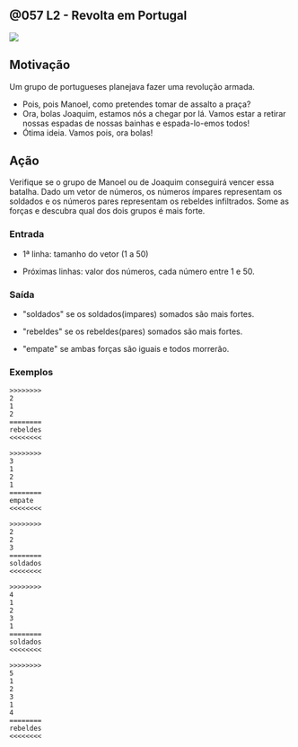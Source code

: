 ## @057 L2 - Revolta em Portugal


![](https://raw.githubusercontent.com/qxcodefup/arcade/master/base/057/cover.jpg)
[](https://raw.githubusercontent.com/qxcodefup/arcade/master/base/057/t.tio)
## Motivação

Um grupo de portugueses planejava fazer uma revolução armada.

* Pois, pois Manoel, como pretendes tomar de assalto a praça?
* Ora, bolas Joaquim, estamos nós a chegar por lá. Vamos estar a retirar nossas espadas de nossas bainhas e espada-lo-emos todos!
* Ótima ideia. Vamos pois, ora bolas!

## Ação

Verifique se o grupo de Manoel ou de Joaquim conseguirá vencer essa batalha. Dado um vetor de números, os números ímpares representam os soldados e os números pares representam os rebeldes infiltrados. Some as forças e descubra qual dos dois grupos é mais forte.

### Entrada

* 1ª linha: tamanho do vetor (1 a 50)

* Próximas linhas: valor dos números, cada número entre 1 e 50.

### Saída

* "soldados" se os soldados(impares) somados são mais fortes.

* "rebeldes" se os rebeldes(pares) somados são mais fortes.

* "empate" se ambas forças são iguais e todos morrerão.

### Exemplos

```
>>>>>>>>
2
1
2
========
rebeldes
<<<<<<<<

>>>>>>>>
3
1
2
1
========
empate
<<<<<<<<

>>>>>>>>
2
2
3
========
soldados
<<<<<<<<

>>>>>>>>
4
1
2
3
1
========
soldados
<<<<<<<<

>>>>>>>>
5
1
2
3
1
4
========
rebeldes
<<<<<<<<
```
